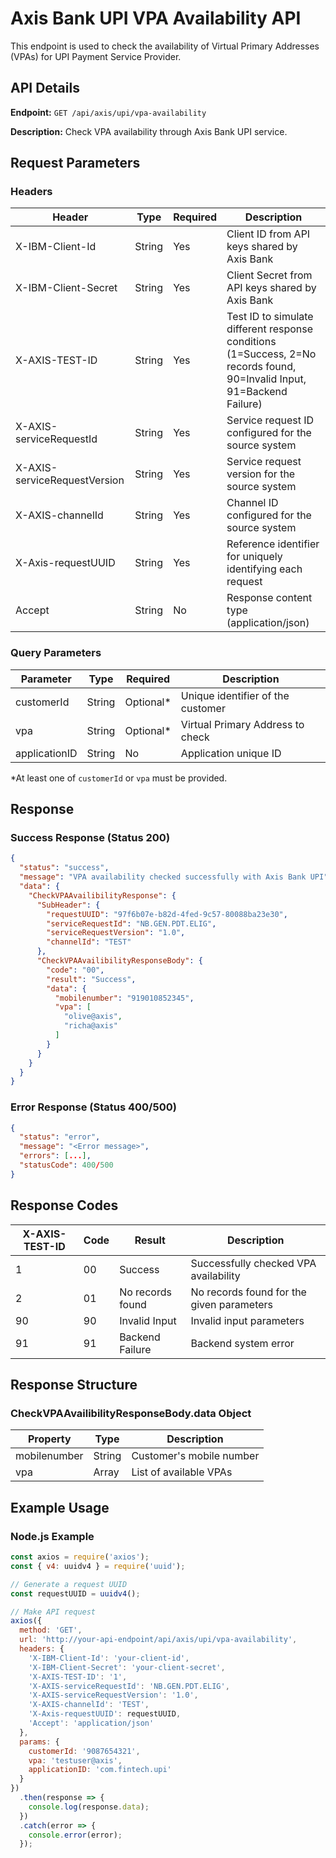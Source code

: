 # Axis Bank UPI VPA Availability API

This endpoint is used to check the availability of Virtual Primary Addresses (VPAs) for UPI Payment Service Provider.

## API Details

**Endpoint:** `GET /api/axis/upi/vpa-availability`

**Description:** Check VPA availability through Axis Bank UPI service.

## Request Parameters

### Headers

| Header | Type | Required | Description |
|--------|------|----------|-------------|
| X-IBM-Client-Id | String | Yes | Client ID from API keys shared by Axis Bank |
| X-IBM-Client-Secret | String | Yes | Client Secret from API keys shared by Axis Bank |
| X-AXIS-TEST-ID | String | Yes | Test ID to simulate different response conditions (1=Success, 2=No records found, 90=Invalid Input, 91=Backend Failure) |
| X-AXIS-serviceRequestId | String | Yes | Service request ID configured for the source system |
| X-AXIS-serviceRequestVersion | String | Yes | Service request version for the source system |
| X-AXIS-channelId | String | Yes | Channel ID configured for the source system |
| X-Axis-requestUUID | String | Yes | Reference identifier for uniquely identifying each request |
| Accept | String | No | Response content type (application/json) |

### Query Parameters

| Parameter | Type | Required | Description |
|-----------|------|----------|-------------|
| customerId | String | Optional* | Unique identifier of the customer |
| vpa | String | Optional* | Virtual Primary Address to check |
| applicationID | String | No | Application unique ID |

*At least one of `customerId` or `vpa` must be provided.

## Response

### Success Response (Status 200)

```json
{
  "status": "success",
  "message": "VPA availability checked successfully with Axis Bank UPI",
  "data": {
    "CheckVPAAvailibilityResponse": {
      "SubHeader": {
        "requestUUID": "97f6b07e-b82d-4fed-9c57-80088ba23e30",
        "serviceRequestId": "NB.GEN.PDT.ELIG",
        "serviceRequestVersion": "1.0",
        "channelId": "TEST"
      },
      "CheckVPAAvailibilityResponseBody": {
        "code": "00",
        "result": "Success",
        "data": {
          "mobilenumber": "919010852345",
          "vpa": [
            "olive@axis",
            "richa@axis"
          ]
        }
      }
    }
  }
}
```

### Error Response (Status 400/500)

```json
{
  "status": "error",
  "message": "<Error message>",
  "errors": [...],
  "statusCode": 400/500
}
```

## Response Codes

| X-AXIS-TEST-ID | Code | Result | Description |
|----------------|------|--------|-------------|
| 1 | 00 | Success | Successfully checked VPA availability |
| 2 | 01 | No records found | No records found for the given parameters |
| 90 | 90 | Invalid Input | Invalid input parameters |
| 91 | 91 | Backend Failure | Backend system error |

## Response Structure

### CheckVPAAvailibilityResponseBody.data Object

| Property | Type | Description |
|----------|------|-------------|
| mobilenumber | String | Customer's mobile number |
| vpa | Array | List of available VPAs |

## Example Usage

### Node.js Example

```javascript
const axios = require('axios');
const { v4: uuidv4 } = require('uuid');

// Generate a request UUID
const requestUUID = uuidv4();

// Make API request
axios({
  method: 'GET',
  url: 'http://your-api-endpoint/api/axis/upi/vpa-availability',
  headers: {
    'X-IBM-Client-Id': 'your-client-id',
    'X-IBM-Client-Secret': 'your-client-secret',
    'X-AXIS-TEST-ID': '1',
    'X-AXIS-serviceRequestId': 'NB.GEN.PDT.ELIG',
    'X-AXIS-serviceRequestVersion': '1.0',
    'X-AXIS-channelId': 'TEST',
    'X-Axis-requestUUID': requestUUID,
    'Accept': 'application/json'
  },
  params: {
    customerId: '9087654321',
    vpa: 'testuser@axis',
    applicationID: 'com.fintech.upi'
  }
})
  .then(response => {
    console.log(response.data);
  })
  .catch(error => {
    console.error(error);
  });
``` 